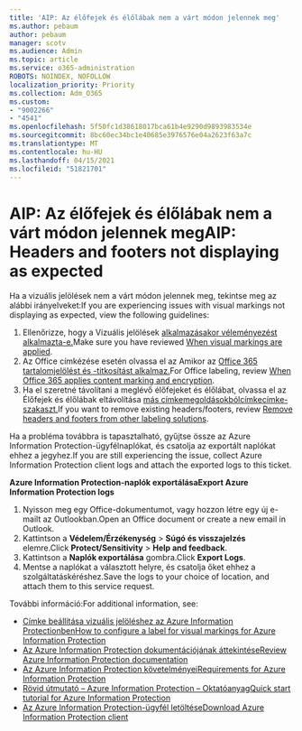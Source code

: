```yaml
---
title: 'AIP: Az élőfejek és élőlábak nem a várt módon jelennek meg'
ms.author: pebaum
author: pebaum
manager: scotv
ms.audience: Admin
ms.topic: article
ms.service: o365-administration
ROBOTS: NOINDEX, NOFOLLOW
localization_priority: Priority
ms.collection: Adm_O365
ms.custom:
- "9002266"
- "4541"
ms.openlocfilehash: 5f50fc1d38618017bca61b4e9290d9893983534e
ms.sourcegitcommit: 8bc60ec34bc1e40685e3976576e04a2623f63a7c
ms.translationtype: MT
ms.contentlocale: hu-HU
ms.lasthandoff: 04/15/2021
ms.locfileid: "51821701"
---
```

# <a name="aip-headers-and-footers-not-displaying-as-expected"></a><span data-ttu-id="0ad8e-102">AIP: Az élőfejek és élőlábak nem a várt módon jelennek meg</span><span class="sxs-lookup"><span data-stu-id="0ad8e-102">AIP: Headers and footers not displaying as expected</span></span>

<span data-ttu-id="0ad8e-103">Ha a vizuális jelölések nem a várt módon jelennek meg, tekintse meg az alábbi irányelveket:</span><span class="sxs-lookup"><span data-stu-id="0ad8e-103">If you are experiencing issues with visual markings not displaying as expected, view the following guidelines:</span></span>

1. <span data-ttu-id="0ad8e-104">Ellenőrizze, hogy a Vizuális jelölések [alkalmazásakor véleményezést alkalmazta-e.](https://docs.microsoft.com/azure/information-protection/configure-policy-markings#when-visual-markings-are-applied)</span><span class="sxs-lookup"><span data-stu-id="0ad8e-104">Make sure you have reviewed [When visual markings are applied](https://docs.microsoft.com/azure/information-protection/configure-policy-markings#when-visual-markings-are-applied).</span></span>
2. <span data-ttu-id="0ad8e-105">Az Office címkézése esetén olvassa el az Amikor az [Office 365 tartalomjelölést és -titkosítást alkalmaz.](https://docs.microsoft.com/microsoft-365/compliance/sensitivity-labels-office-apps#when-office-apps-apply-content-marking-and-encryption)</span><span class="sxs-lookup"><span data-stu-id="0ad8e-105">For Office labeling, review [When Office 365 applies content marking and encryption](https://docs.microsoft.com/microsoft-365/compliance/sensitivity-labels-office-apps#when-office-apps-apply-content-marking-and-encryption).</span></span>
3. <span data-ttu-id="0ad8e-106">Ha el szeretné távolítani a meglévő élőfejeket és élőlábat, olvassa el az Élőfejek és élőlábak eltávolítása [más címkemegoldásokbólcímkecímke-szakaszt.](https://docs.microsoft.com/azure/information-protection/rms-client/client-admin-guide-customizations#remove-headers-and-footers-from-other-labeling-solutions)</span><span class="sxs-lookup"><span data-stu-id="0ad8e-106">If you want to remove existing headers/footers, review [Remove headers and footers from other labeling solutions](https://docs.microsoft.com/azure/information-protection/rms-client/client-admin-guide-customizations#remove-headers-and-footers-from-other-labeling-solutions).</span></span>

<span data-ttu-id="0ad8e-107">Ha a probléma továbbra is tapasztalható, gyűjtse össze az Azure Information Protection-ügyfélnaplókat, és csatolja az exportált naplókat ehhez a jegyhez.</span><span class="sxs-lookup"><span data-stu-id="0ad8e-107">If you are still experiencing the issue, collect Azure Information Protection client logs and attach the exported logs to this ticket.</span></span>

<span data-ttu-id="0ad8e-108">**Azure Information Protection-naplók exportálása**</span><span class="sxs-lookup"><span data-stu-id="0ad8e-108">**Export Azure Information Protection logs**</span></span>

1. <span data-ttu-id="0ad8e-109">Nyisson meg egy Office-dokumentumot, vagy hozzon létre egy új e-mailt az Outlookban.</span><span class="sxs-lookup"><span data-stu-id="0ad8e-109">Open an Office document or create a new email in Outlook.</span></span>
2. <span data-ttu-id="0ad8e-110">Kattintson a **Védelem/Érzékenység** > **Súgó és visszajelzés** elemre.</span><span class="sxs-lookup"><span data-stu-id="0ad8e-110">Click **Protect/Sensitivity** > **Help and feedback**.</span></span>
3. <span data-ttu-id="0ad8e-111">Kattintson a **Naplók exportálása** gombra.</span><span class="sxs-lookup"><span data-stu-id="0ad8e-111">Click **Export Logs**.</span></span>
4. <span data-ttu-id="0ad8e-112">Mentse a naplókat a választott helyre, és csatolja őket ehhez a szolgáltatáskéréshez.</span><span class="sxs-lookup"><span data-stu-id="0ad8e-112">Save the logs to your choice of location, and attach them to this service request.</span></span>

<span data-ttu-id="0ad8e-113">További információ:</span><span class="sxs-lookup"><span data-stu-id="0ad8e-113">For additional information, see:</span></span>

- [<span data-ttu-id="0ad8e-114">Címke beállítása vizuális jelöléshez az Azure Information Protectionben</span><span class="sxs-lookup"><span data-stu-id="0ad8e-114">How to configure a label for visual markings for Azure Information Protection</span></span>](https://docs.microsoft.com/azure/information-protection/configure-policy-markings)
- [<span data-ttu-id="0ad8e-115">Az Azure Information Protection dokumentációjának áttekintése</span><span class="sxs-lookup"><span data-stu-id="0ad8e-115">Review Azure Information Protection documentation</span></span>](https://docs.microsoft.com/azure/information-protection/what-is-information-protection)
- [<span data-ttu-id="0ad8e-116">Az Azure Information Protection követelményei</span><span class="sxs-lookup"><span data-stu-id="0ad8e-116">Requirements for Azure Information Protection</span></span>](https://docs.microsoft.com/azure/information-protection/get-started/requirements)
- [<span data-ttu-id="0ad8e-117">Rövid útmutató – Azure Information Protection – Oktatóanyag</span><span class="sxs-lookup"><span data-stu-id="0ad8e-117">Quick start tutorial for Azure Information Protection</span></span>](https://docs.microsoft.com/azure/information-protection/get-started/infoprotect-quick-start-tutorial)
- [<span data-ttu-id="0ad8e-118">Az Azure Information Protection-ügyfél letöltése</span><span class="sxs-lookup"><span data-stu-id="0ad8e-118">Download Azure Information Protection client</span></span>](https://www.microsoft.com/download/details.aspx?id=53018)

